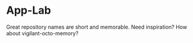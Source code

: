 # App-Lab
Great repository names are short and memorable. Need inspiration? How about vigilant-octo-memory?
